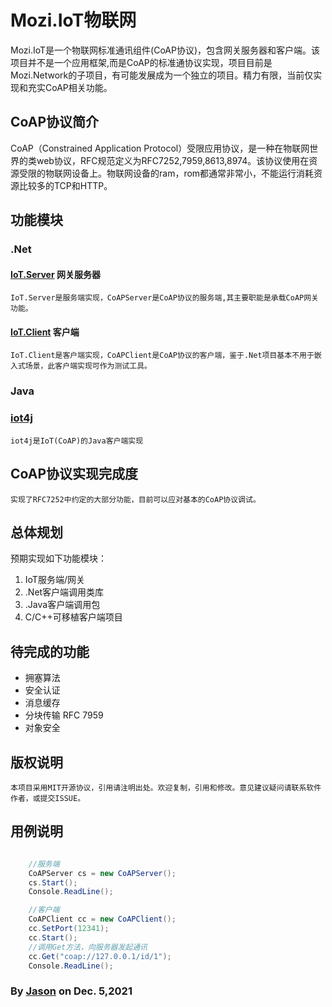 ﻿# Mozi.IoT物联网

Mozi.IoT是一个物联网标准通讯组件(CoAP协议)，包含网关服务器和客户端。该项目并不是一个应用框架,而是CoAP的标准通协议实现，项目目前是Mozi.Network的子项目，有可能发展成为一个独立的项目。精力有限，当前仅实现和充实CoAP相关功能。

## CoAP协议简介
CoAP（Constrained Application Protocol）受限应用协议，是一种在物联网世界的类web协议，RFC规范定义为RFC7252,7959,8613,8974。该协议使用在资源受限的物联网设备上。物联网设备的ram，rom都通常非常小，不能运行消耗资源比较多的TCP和HTTP。

## 功能模块
### .Net 

#### [IoT.Server][iotserver] 网关服务器
	IoT.Server是服务端实现，CoAPServer是CoAP协议的服务端,其主要职能是承载CoAP网关功能。

#### [IoT.Client][iotclient] 客户端 
	IoT.Client是客户端实现，CoAPClient是CoAP协议的客户端，鉴于.Net项目基本不用于嵌入式场景，此客户端实现可作为测试工具。

### Java

### [iot4j][iot4j]
    iot4j是IoT(CoAP)的Java客户端实现

## CoAP协议实现完成度
	实现了RFC7252中约定的大部分功能，目前可以应对基本的CoAP协议调试。
 

## 总体规划

预期实现如下功能模块：

1. IoT服务端/网关 
2. .Net客户端调用类库
3. .Java客户端调用包
4. C/C++可移植客户端项目

## 待完成的功能
- 拥塞算法
- 安全认证
- 消息缓存
- 分块传输 RFC 7959
- 对象安全

## 版权说明
	本项目采用MIT开源协议，引用请注明出处。欢迎复制，引用和修改。意见建议疑问请联系软件作者，或提交ISSUE。

## 用例说明
~~~csharp

	//服务端
    CoAPServer cs = new CoAPServer();
    cs.Start();
    Console.ReadLine();

    //客户端
    CoAPClient cc = new CoAPClient();
    cc.SetPort(12341);
    cc.Start();
    //调用Get方法，向服务器发起通讯
    cc.Get("coap://127.0.0.1/id/1");
    Console.ReadLine();

~~~
### By [Jason][1] on Dec. 5,2021

[1]:mailto:brotherqian@163.com
[iotserver]:../Mozi.IoT.Server
[iotclient]:../Mozi.IoT.Client
[iot4j]:https://gitee.com/myui/mozi.iot4j